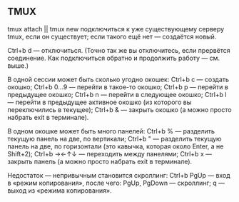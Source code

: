 ## TMUX

tmux attach || tmux new    подключиться к уже существующему серверу tmux, если он существует; если такого ещё нет — создаётся новый.

Ctrl+b d — отключиться. (Точно так же вы отключитесь, если прервётся соединение. Как подключиться обратно и продолжить работу — см. выше.)

В одной сессии может быть сколько угодно окошек:
Ctrl+b c — создать окошко;
Ctrl+b 0...9 — перейти в такое-то окошко;
Ctrl+b p — перейти в предыдущее окошко;
Ctrl+b n — перейти в следующее окошко;
Ctrl+b l — перейти в предыдущее активное окошко (из которого вы переключились в текущее);
Ctrl+b & — закрыть окошко (а можно просто набрать exit в терминале).

В одном окошке может быть много панелей:
Ctrl+b % — разделить текущую панель на две, по вертикали;
Ctrl+b " — разделить текущую панель на две, по горизонтали (это кавычка, которая около Enter, а не Shift+2);
Ctrl+b →←↑↓ — переходить между панелями;
Ctrl+b x — закрыть панель (а можно просто набрать exit в терминале).

Недостаток — непривычным становится скроллинг:
Ctrl+b PgUp — вход в «режим копирования», после чего:
PgUp, PgDown — скроллинг;
q — выход из «режима копирования».
